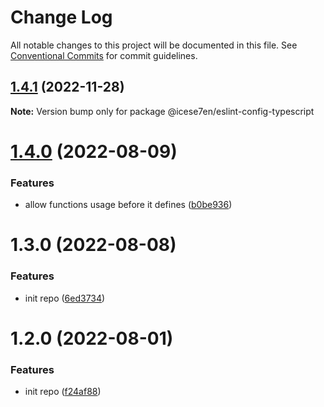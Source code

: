 # Change Log

All notable changes to this project will be documented in this file.
See [Conventional Commits](https://conventionalcommits.org) for commit guidelines.

## [1.4.1](https://github.com/icese7en/configs/compare/@icese7en/eslint-config-typescript@1.4.0...@icese7en/eslint-config-typescript@1.4.1) (2022-11-28)

**Note:** Version bump only for package @icese7en/eslint-config-typescript

# [1.4.0](https://github.com/icese7en/configs/compare/@icese7en/eslint-config-typescript@1.3.0...@icese7en/eslint-config-typescript@1.4.0) (2022-08-09)

### Features

- allow functions usage before it defines ([b0be936](https://github.com/icese7en/configs/commit/b0be936cff12973bd5081da8e033301d8ee61057))

# 1.3.0 (2022-08-08)

### Features

- init repo ([6ed3734](https://github.com/icese7en/configs/commit/6ed37347b525944575c0f79aa92eedee0479a0fe))

# 1.2.0 (2022-08-01)

### Features

- init repo ([f24af88](https://github.com/icese7en/configs/commit/f24af888e8fe85ced2d9bcf50d9e7f398380101d))
